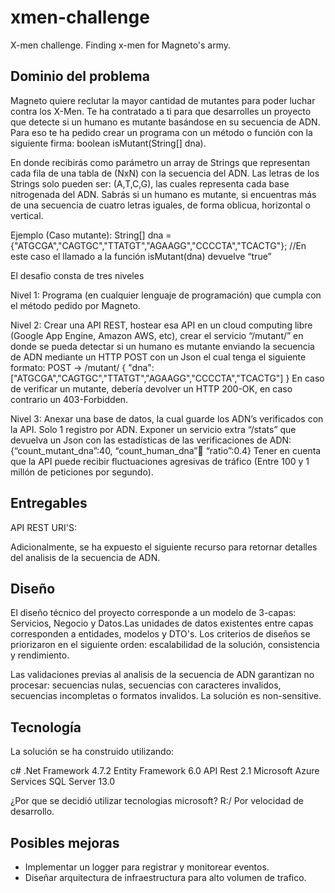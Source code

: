 # xmen-challenge
X-men challenge. Finding x-men for Magneto's army.

## Dominio del problema

Magneto quiere reclutar la mayor cantidad de mutantes para poder luchar contra los X-Men. Te ha contratado a ti para que desarrolles un proyecto que detecte si un humano es mutante basándose en su secuencia de ADN. Para eso te ha pedido crear un programa con un método o función con la siguiente firma: boolean isMutant(String[] dna).

En donde recibirás como parámetro un array de Strings que representan cada fila de una tabla de (NxN) con la secuencia del ADN. Las letras de los Strings solo pueden ser: (A,T,C,G), las cuales representa cada base nitrogenada del ADN. Sabrás si un humano es mutante, si encuentras más de una secuencia de cuatro letras iguales, de forma oblicua, horizontal o vertical.

Ejemplo (Caso mutante):
String[] dna = {"ATGCGA","CAGTGC","TTATGT","AGAAGG","CCCCTA","TCACTG"}; 
//En este caso el llamado a la función isMutant(dna) devuelve “true”

El desafio consta de tres niveles

Nivel 1:
Programa (en cualquier lenguaje de programación) que cumpla con el método pedido por Magneto.

Nivel 2:
Crear una API REST, hostear esa API en un cloud computing libre (Google App Engine, Amazon AWS, etc), crear el servicio “/mutant/” en donde se pueda detectar si un humano es
mutante enviando la secuencia de ADN mediante un HTTP POST con un Json el cual tenga el siguiente formato:
POST → /mutant/
{
  "dna":["ATGCGA","CAGTGC","TTATGT","AGAAGG","CCCCTA","TCACTG"]
}
En caso de verificar un mutante, debería devolver un HTTP 200-OK, en caso contrario un 403-Forbidden.


Nivel 3:
Anexar una base de datos, la cual guarde los ADN’s verificados con la API. Solo 1 registro por ADN.
Exponer un servicio extra “/stats” que devuelva un Json con las estadísticas de las verificaciones de ADN: {“count_mutant_dna”:40, “count_human_dna”:100: “ratio”:0.4}
Tener en cuenta que la API puede recibir fluctuaciones agresivas de tráfico (Entre 100 y 1 millón de peticiones por segundo).

## Entregables
API REST URI'S:


Adicionalmente, se ha expuesto el siguiente recurso para retornar detalles del analisis de la secuencia de ADN.


## Diseño

El diseño técnico del proyecto corresponde a un modelo de 3-capas: Servicios, Negocio y Datos.Las unidades de datos existentes entre capas corresponden a entidades, modelos y DTO's. Los criterios de diseños se priorizaron en el siguiente orden: escalabilidad de la solución, consistencia y rendimiento.

Las validaciones previas al analisis de la secuencia de ADN garantizan no procesar: secuencias nulas, secuencias con caracteres invalidos, secuencias incompletas o formatos invalidos. La solución es non-sensitive.


## Tecnología
La solución se ha construido utilizando:

c#
.Net Framework 4.7.2
Entity Framework 6.0
API Rest 2.1
Microsoft Azure Services
SQL Server 13.0

¿Por que se decidió utilizar tecnologias microsoft? R:/ Por velocidad de desarrollo.

## Posibles mejoras
* Implementar un logger para registrar y monitorear eventos.
* Diseñar arquitectura de infraestructura para alto volumen de trafico.
